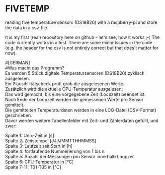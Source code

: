 # FIVETEMP
reading five temperature sensors (DS18B20) with a raspberry-pi and store the data in a csv-file.

It is my first (real) repository here on github - let's see, how it works ;-)
The code currently works in a test. There are some minor issues in the code
(e.g. the header for the csv is not entirely correct but that does't matter for now).

#[GERMAN]  
#Was macht das Programm?  
Es werden 5 Stück digitale Temperatursensoren (DS18B20) zyklisch ausgelesen.  
Ein Plausibilitätscheck prüft grob die ausgelesenen Werte.   
Zusätzlich wird die aktuelle CPU-Temperatur ausgelesen.  
Das wird gemacht, bis eine vorgegebene Zeit (Loopzeit) beendet ist.  
Nach Ende der Loopzeit werden die gemessenen Werte pro Sensor gemittelt.  
Die gemittelten Temperaturdaten werden in eine LOG-Datei (CSV-Format) geschrieben.  
Davor werden weitere Tabellenfelder mit Zeit- und Zählerdaten gefüllt, und zwar:  

Spalte 1: Unix-Zeit in [s]  
Spalte 2: Zeitstempel [JJJJMMTTHHMMSS]  
Spalte 3: Laufzeit seit Start in [h]  
Spalte 4: fortlaufende Nummerierung von 1 bis n  
Spalte 5: Anzahl der Messungen pro Sensor innerhalb Loopzeit  
Spalte 6: CPU-Temperatur in [°C]  
Spalte 7-11: T01-T05 in [°C]  
